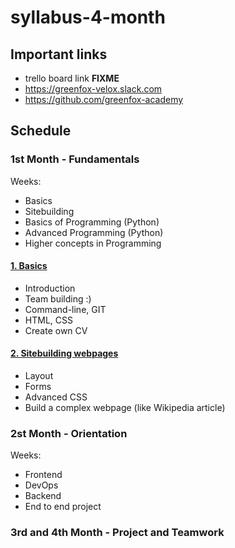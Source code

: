 # syllabus-4-month

## Important links
- trello board link __FIXME__
- https://greenfox-velox.slack.com
- https://github.com/greenfox-academy

## Schedule

### 1st Month - Fundamentals
Weeks:
- Basics
- Sitebuilding
- Basics of Programming (Python)
- Advanced Programming (Python)
- Higher concepts in Programming

#### [1. Basics](week-01/README.md)
- Introduction
- Team building :)
- Command-line, GIT
- HTML, CSS
- Create own CV


#### [2. Sitebuilding webpages](week-02/README.md)
- Layout
- Forms
- Advanced CSS
- Build a complex webpage (like Wikipedia article)

### 2st Month - Orientation
Weeks:
- Frontend
- DevOps
- Backend
- End to end project

### 3rd and 4th Month - Project and Teamwork
